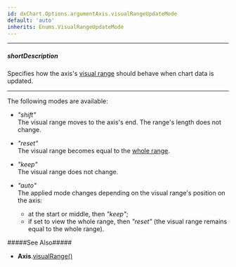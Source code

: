 ```yaml
---
id: dxChart.Options.argumentAxis.visualRangeUpdateMode
default: 'auto'
inherits: Enums.VisualRangeUpdateMode
---
```

---
##### shortDescription
Specifies how the axis's [visual range](/api-reference/10%20UI%20Components/dxChart/1%20Configuration/argumentAxis/visualRange '/Documentation/ApiReference/UI_Components/dxChart/Configuration/argumentAxis/visualRange/') should behave when chart data is updated.

---
The following modes are available:

- *"shift"*     
The visual range moves to the axis's end. The range's length does not change.

- *"reset"*     
The visual range becomes equal to the [whole range](/api-reference/10%20UI%20Components/dxChart/1%20Configuration/argumentAxis/wholeRange '/Documentation/ApiReference/UI_Components/dxChart/Configuration/argumentAxis/wholeRange/').

- *"keep"*      
The visual range does not change.

- *"auto"*      
The applied mode changes depending on the visual range's position on the axis:
    - at the start or middle, then *"keep"*;
    - if set to view the whole range, then *"reset"* (the visual range remains equal to the whole range).

#####See Also#####
- **Axis**.[visualRange()](/api-reference/10%20UI%20Components/dxChart/7%20Chart%20Elements/Axis/3%20Methods/visualRange().md '/Documentation/ApiReference/UI_Components/dxChart/Chart_Elements/Axis/Methods/#visualRange')